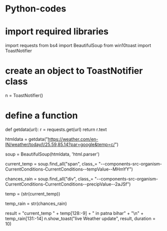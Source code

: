 # Python-codes
# import required libraries 
import requests 
from bs4 import BeautifulSoup 
from win10toast import ToastNotifier 

# create an object to ToastNotifier class 
n = ToastNotifier() 

# define a function 
def getdata(url): 
	r = requests.get(url) 
	return r.text 
	
htmldata = getdata("https://weather.com/en-IN/weather/today/l/25.59,85.14?par=google&temp=c/") 

soup = BeautifulSoup(htmldata, 'html.parser') 

current_temp = soup.find_all("span", class_= "_-_-components-src-organism-CurrentConditions-CurrentConditions--tempValue--MHmYY") 

chances_rain = soup.find_all("div", class_= "_-_-components-src-organism-CurrentConditions-CurrentConditions--precipValue--2aJSf") 

temp = (str(current_temp)) 

temp_rain = str(chances_rain) 

result = "current_temp " + temp[128:-9] + " in patna bihar" + "\n" + temp_rain[131:-14] 
n.show_toast("live Weather update", 
			result, duration = 10) 
